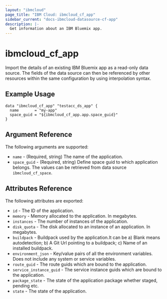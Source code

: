 ```yaml
---
layout: "ibmcloud"
page_title: "IBM Cloud: ibmcloud_cf_app"
sidebar_current: "docs-ibmcloud-datasource-cf-app"
description: |-
  Get information about an IBM Bluemix app.
---
```


# ibmcloud\_cf_app

Import the details of an existing IBM Bluemix app as a read-only data source. The fields of the data source can then be referenced by other resources within the same configuration by using interpolation syntax. 

## Example Usage

```hcl
data "ibmcloud_cf_app" "testacc_ds_app" {
  name       = "my-app"
  space_guid = "${ibmcloud_cf_app.app.space_guid}"
}
```

## Argument Reference

The following arguments are supported:

* `name` - (Required, string) The name of the application.
* `space_guid` - (Required, string) Define space guid to which application belongs. The values can be retrieved from data source `ibmcloud_cf_space`.

## Attributes Reference

The following attributes are exported:

* `id` - The ID of the application.
* `memory` - Memory allocated to the application. In megabytes.
* `instances` - The number of instances of the application.
* `disk_quota` - The disk allocated to an instance of an application. In megabytes.
* `buildpack` - Buildpack used by the application.It can be a) Blank means autodetection; b) A Git Url pointing to a buildpack; c) Name of an installed buildpack.
* `environment_json` - Key/value pairs of all the environment variables. Does not include any system or service variables.
* `route_guid` - The route guids which are bound to the application.
* `service_instance_guid` - The service instance guids which are bound to the application.
* `package_state` - The state of the application package whether staged, pending etc.
* `state` - The state of the application.
